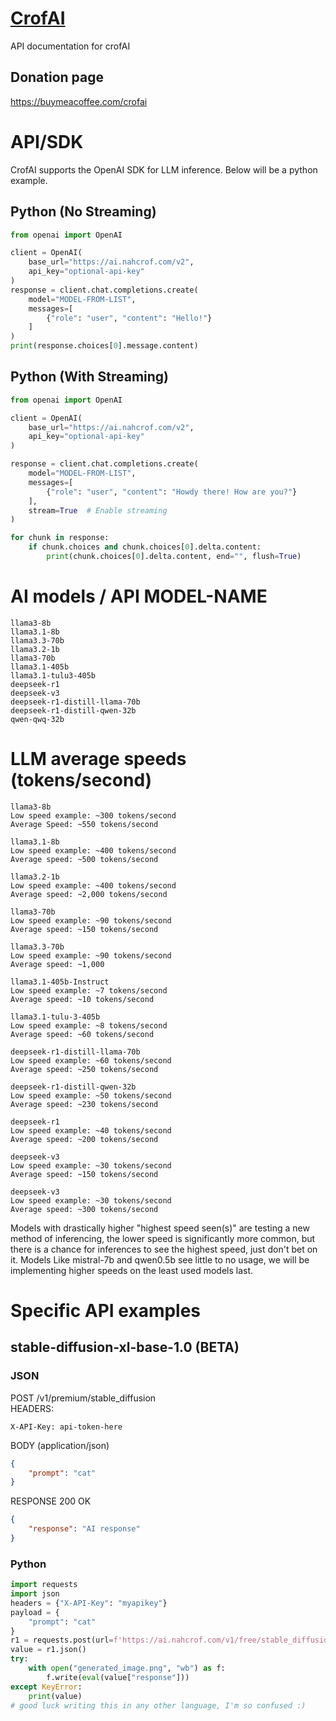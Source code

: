 # [CrofAI](https://ai.nahcrof.com/)
API documentation for crofAI
## Donation page 
https://buymeacoffee.com/crofai
# API/SDK
CrofAI supports the OpenAI SDK for LLM inference. Below will be a python example.
## Python (No Streaming)
```python
from openai import OpenAI

client = OpenAI(
    base_url="https://ai.nahcrof.com/v2",
    api_key="optional-api-key"
)
response = client.chat.completions.create(
    model="MODEL-FROM-LIST",
    messages=[
        {"role": "user", "content": "Hello!"}
    ]
)
print(response.choices[0].message.content)
```
## Python (With Streaming)
```python
from openai import OpenAI

client = OpenAI(
    base_url="https://ai.nahcrof.com/v2",
    api_key="optional-api-key"
)

response = client.chat.completions.create(
    model="MODEL-FROM-LIST",
    messages=[
        {"role": "user", "content": "Howdy there! How are you?"}
    ],
    stream=True  # Enable streaming
)

for chunk in response:
    if chunk.choices and chunk.choices[0].delta.content:
        print(chunk.choices[0].delta.content, end="", flush=True)
```

# AI models / API MODEL-NAME
```
llama3-8b
llama3.1-8b
llama3.3-70b
llama3.2-1b
llama3-70b
llama3.1-405b
llama3.1-tulu3-405b
deepseek-r1
deepseek-v3
deepseek-r1-distill-llama-70b
deepseek-r1-distill-qwen-32b
qwen-qwq-32b
```
# LLM average speeds (tokens/second)
```
llama3-8b
Low speed example: ~300 tokens/second
Average Speed: ~550 tokens/second

llama3.1-8b
Low speed example: ~400 tokens/second
Average speed: ~500 tokens/second

llama3.2-1b
Low speed example: ~400 tokens/second
Average speed: ~2,000 tokens/second

llama3-70b
Low speed example: ~90 tokens/second
Average speed: ~150 tokens/second

llama3.3-70b
Low speed example: ~90 tokens/second
Average speed: ~1,000

llama3.1-405b-Instruct
Low speed example: ~7 tokens/second
Average speed: ~10 tokens/second

llama3.1-tulu-3-405b
Low speed example: ~8 tokens/second
Average speed: ~60 tokens/second

deepseek-r1-distill-llama-70b
Low speed example: ~60 tokens/second
Average speed: ~250 tokens/second

deepseek-r1-distill-qwen-32b
Low speed example: ~50 tokens/second
Average speed: ~230 tokens/second

deepseek-r1
Low speed example: ~40 tokens/second
Average speed: ~200 tokens/second

deepseek-v3
Low speed example: ~30 tokens/second
Average speed: ~150 tokens/second

deepseek-v3
Low speed example: ~30 tokens/second
Average speed: ~300 tokens/second
```
Models with drastically higher "highest speed seen(s)" are testing a new method of inferencing, the lower speed is significantly more common, but there is a chance for inferences to see the highest speed, just don't bet on it.
Models Like mistral-7b and qwen0.5b see little to no usage, we will be implementing higher speeds on the least used models last.
# Specific API examples
## stable-diffusion-xl-base-1.0 (BETA)
### JSON
POST /v1/premium/stable_diffusion<br>
HEADERS:<br>
```
X-API-Key: api-token-here
```
BODY (application/json)
```json
{
    "prompt": "cat"
}
```
RESPONSE 200 OK
```json
{
    "response": "AI response"
}
```
### Python
```python
import requests
import json
headers = {"X-API-Key": "myapikey"}
payload = {
    "prompt": "cat"
}
r1 = requests.post(url=f'https://ai.nahcrof.com/v1/free/stable_diffusion', json=payload, headers=headers)
value = r1.json()
try:
    with open("generated_image.png", "wb") as f:
        f.write(eval(value["response"]))
except KeyError:
    print(value)
# good luck writing this in any other language, I'm so confused :)
```
